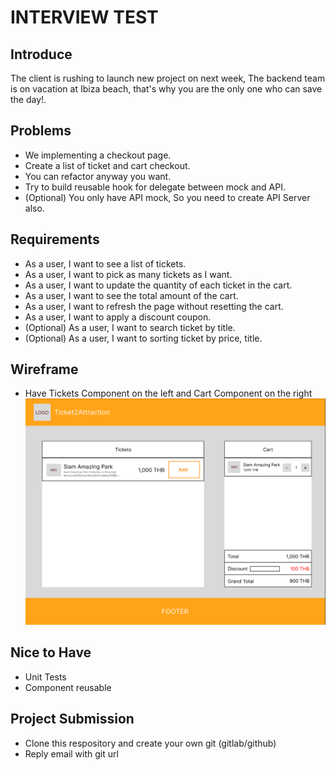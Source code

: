 # INTERVIEW TEST

## Introduce

The client is rushing to launch new project on next week, The backend team is on vacation at Ibiza beach, that's why you are the only one who can save the day!.

## Problems

- We implementing a checkout page.
- Create a list of ticket and cart checkout.
- You can refactor anyway you want.
- Try to build reusable hook for delegate between mock and API.
- (Optional) You only have API mock, So you need to create API Server also.

## Requirements
- As a user, I want to see a list of tickets.
- As a user, I want to pick as many tickets as I want.
- As a user, I want to update the quantity of each ticket in the cart.
- As a user, I want to see the total amount of the cart.
- As a user, I want to refresh the page without resetting the cart.
- As a user, I want to apply a discount coupon.
- (Optional) As a user, I want to search ticket by title.
- (Optional) As a user, I want to sorting ticket by price, title.

## Wireframe

- Have Tickets Component on the left and Cart Component on the right
  ![Wireframe](wireframe.png)

## Nice to Have

- Unit Tests
- Component reusable

## Project Submission

- Clone this respository and create your own git (gitlab/github)
- Reply email with git url
